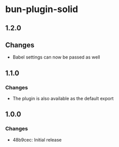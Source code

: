 # bun-plugin-solid

## 1.2.0

## Changes

- Babel settings can now be passed as well

## 1.1.0

### Changes

- The plugin is also available as the default export

## 1.0.0

### Changes

- 48b9cec: Initial release

